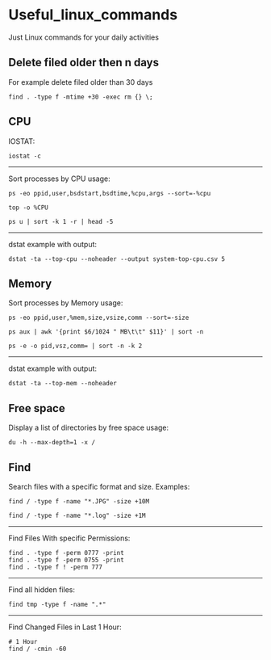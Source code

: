 # Useful_linux_commands
Just Linux commands for your daily activities


## Delete filed older then n days

For example delete filed older than 30 days

```
find . -type f -mtime +30 -exec rm {} \;
```

## CPU

IOSTAT:
```
iostat -c
```
____________________________
Sort processes by CPU usage:
```
ps -eo ppid,user,bsdstart,bsdtime,%cpu,args --sort=-%cpu

top -o %CPU

ps u | sort -k 1 -r | head -5
```
____________________________
dstat example with output:
```
dstat -ta --top-cpu --noheader --output system-top-cpu.csv 5
```

## Memory

Sort processes by Memory usage:
```
ps -eo ppid,user,%mem,size,vsize,comm --sort=-size

ps aux | awk '{print $6/1024 " MB\t\t" $11}' | sort -n

ps -e -o pid,vsz,comm= | sort -n -k 2
```
____________________________
dstat example with output:
```
dstat -ta --top-mem --noheader
```

## Free space

Display a list of directories by free space usage:
```
du -h --max-depth=1 -x / 
```

## Find
Search files with a specific format and size. Examples:
```
find / -type f -name "*.JPG" -size +10M

find / -type f -name "*.log" -size +1M
```
____________________________
Find Files With specific Permissions:
```
find . -type f -perm 0777 -print
find . -type f -perm 0755 -print
find . -type f ! -perm 777
```
____________________________
Find all hidden files:
```
find tmp -type f -name ".*"
```
____________________________
Find Changed Files in Last 1 Hour:
```
# 1 Hour
find / -cmin -60
```
